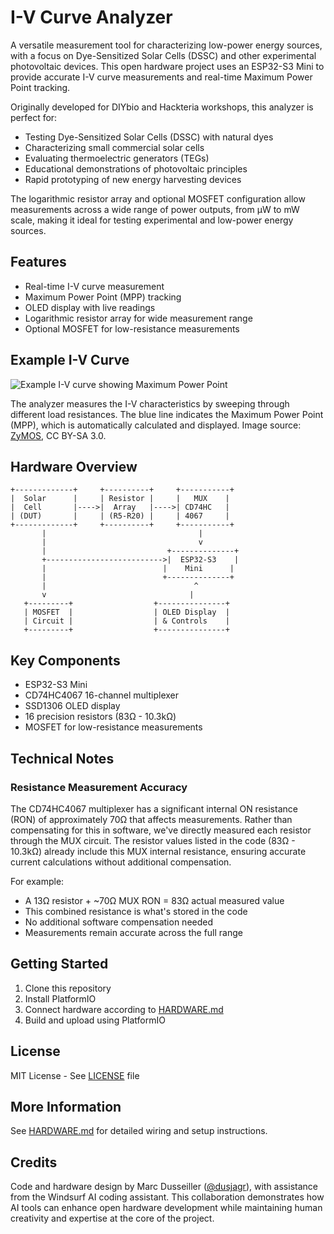 # I-V Curve Analyzer

A versatile measurement tool for characterizing low-power energy sources, with a focus on Dye-Sensitized Solar Cells (DSSC) and other experimental photovoltaic devices. This open hardware project uses an ESP32-S3 Mini to provide accurate I-V curve measurements and real-time Maximum Power Point tracking.

Originally developed for DIYbio and Hackteria workshops, this analyzer is perfect for:
- Testing Dye-Sensitized Solar Cells (DSSC) with natural dyes
- Characterizing small commercial solar cells
- Evaluating thermoelectric generators (TEGs)
- Educational demonstrations of photovoltaic principles
- Rapid prototyping of new energy harvesting devices

The logarithmic resistor array and optional MOSFET configuration allow measurements across a wide range of power outputs, from µW to mW scale, making it ideal for testing experimental and low-power energy sources.

## Features
- Real-time I-V curve measurement
- Maximum Power Point (MPP) tracking
- OLED display with live readings
- Logarithmic resistor array for wide measurement range
- Optional MOSFET for low-resistance measurements

## Example I-V Curve
![Example I-V curve showing Maximum Power Point](images/IV_curve_example.png)

The analyzer measures the I-V characteristics by sweeping through different load resistances. The blue line indicates the Maximum Power Point (MPP), which is automatically calculated and displayed. Image source: [ZyMOS](https://commons.wikimedia.org/wiki/User:ZyMOS), CC BY-SA 3.0.

## Hardware Overview
```
+-------------+     +----------+     +-----------+
|  Solar      |     | Resistor |     |   MUX    |
|  Cell       |---->|  Array   |---->| CD74HC   |
| (DUT)       |     | (R5-R20) |     | 4067     |
+-------------+     +----------+     +-----------+
       |                                  |
       |                                  v
       |                           +--------------+
       +-------------------------->|  ESP32-S3    |
       |                          |    Mini      |
       |                          +--------------+
       |                                 ^
       v                                |
   +---------+                  +---------------+
   | MOSFET  |                  | OLED Display  |
   | Circuit |                  | & Controls    |
   +---------+                  +---------------+
```

## Key Components
- ESP32-S3 Mini
- CD74HC4067 16-channel multiplexer
- SSD1306 OLED display
- 16 precision resistors (83Ω - 10.3kΩ)
- MOSFET for low-resistance measurements

## Technical Notes

### Resistance Measurement Accuracy
The CD74HC4067 multiplexer has a significant internal ON resistance (RON) of approximately 70Ω that affects measurements. Rather than compensating for this in software, we've directly measured each resistor through the MUX circuit. The resistor values listed in the code (83Ω - 10.3kΩ) already include this MUX internal resistance, ensuring accurate current calculations without additional compensation.

For example:
- A 13Ω resistor + ~70Ω MUX RON = 83Ω actual measured value
- This combined resistance is what's stored in the code
- No additional software compensation needed
- Measurements remain accurate across the full range

## Getting Started
1. Clone this repository
2. Install PlatformIO
3. Connect hardware according to [HARDWARE.md](HARDWARE.md)
4. Build and upload using PlatformIO

## License
MIT License - See [LICENSE](LICENSE) file

## More Information
See [HARDWARE.md](HARDWARE.md) for detailed wiring and setup instructions.

## Credits
Code and hardware design by Marc Dusseiller ([@dusjagr](https://github.com/dusjagr)), with assistance from the Windsurf AI coding assistant. This collaboration demonstrates how AI tools can enhance open hardware development while maintaining human creativity and expertise at the core of the project.

